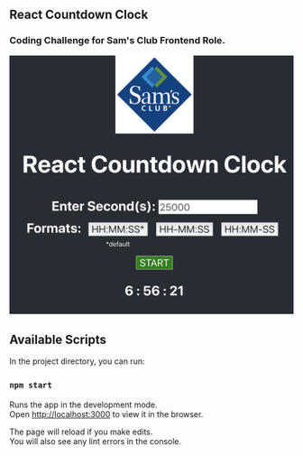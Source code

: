 ## React Countdown Clock
### Coding Challenge for Sam's Club Frontend Role. 

![alt text](https://github.com/inikhilkedia/react-countdown-clock/blob/master/screenshot.png "React Countdown Clock Screenshot")

## Available Scripts

In the project directory, you can run:

### `npm start`

Runs the app in the development mode.<br>
Open [http://localhost:3000](http://localhost:3000) to view it in the browser.

The page will reload if you make edits.<br>
You will also see any lint errors in the console.
